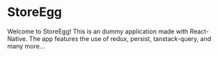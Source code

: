 # StoreEgg

Welcome to StoreEgg! This is an dummy application made with React-Native. The app features the use of redux, persist, tanstack-query, and many more...
